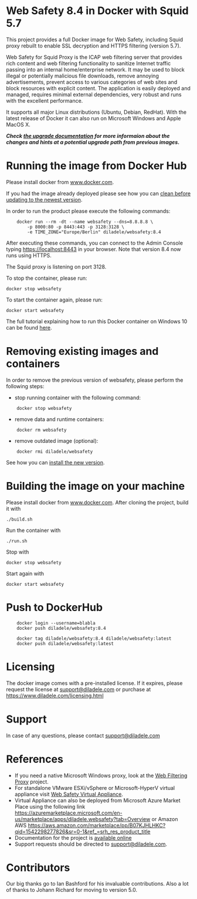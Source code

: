 Web Safety 8.4 in Docker with Squid 5.7
=======================================

This project provides a full Docker image for Web Safety, including Squid proxy rebuilt to enable SSL decryption and HTTPS filtering (version 5.7).

Web Safety for Squid Proxy is the ICAP web filtering server that provides rich content and web filtering functionality to sanitize Internet traffic passing into an internal home/enterprise network. It may be used to block illegal or potentially malicious file downloads, remove annoying advertisements, prevent access to various categories of web sites and block resources with explicit content. The application is easily deployed and managed, requires minimal external dependencies, very robust and runs with the excellent performance. 

It supports all major Linux distributions (Ubuntu, Debian, RedHat). With the latest release of Docker it can also run on Microsoft Windows and Apple MacOS X.

***Check [the upgrade documentation](https://docs.diladele.com/administrator_guide_stable/upgrade/index.html) for more informaion about the changes and hints at a potential upgrade path from previous images.***

# Running the image from Docker Hub

Please install docker from www.docker.com.

If you had the image already deployed please see how you can [clean before updating to the newest version](#removing-existing-images-and-containers).

In order to run the product please execute the following commands:
```
    docker run --rm -dt --name websafety --dns=8.8.8.8 \
        -p 8000:80 -p 8443:443 -p 3128:3128 \
        -e TIME_ZONE="Europe/Berlin" diladele/websafety:8.4
```
After executing these commands, you can connect to the Admin Console typing [https://localhost:8443](https://localhost:8443) in your browser. Note that version 8.4 now runs using HTTPS.

The Squid proxy is listening on port 3128. 

To stop the container, please run:

    docker stop websafety

To start the container again, please run:

    docker start websafety

The full tutorial explaining how to run this Docker container on Windows 10 can be found [here](https://docs.diladele.com/docker/docker_windows_10/index.html).

# Removing existing images and containers

In order to remove the previous version of websafety, please perform the following steps:
  * stop running container with the following command:
```
    docker stop websafety
```

  * remove data and runtime containers:
```
    docker rm websafety 
```

  * remove outdated image (optional):
```
    docker rmi diladele/websafety
```
See how you can [install the new version](#running-the-image-from-docker-hub).

# Building the image on your machine

Please install docker from www.docker.com. After cloning the project, build it with

    ./build.sh

Run the container with

    ./run.sh

Stop with

    docker stop websafety

Start again with

    docker start websafety

# Push to DockerHub

```
    docker login --username=blabla
    docker push diladele/websafety:8.4
    
    docker tag diladele/websafety:8.4 diladele/websafety:latest
    docker push diladele/websafety:latest
```

# Licensing

The docker image comes with a pre-installed license. If it expires, please request the license at support@diladele.com or purchase at https://www.diladele.com/licensing.html

# Support

In case of any questions, please contact support@diladele.com

# References

* If you need a native Microsoft Windows proxy, look at the [Web Filtering Proxy](https://webproxy.diladele.com/) project.
* For standalone VMware ESXi/vSphere or Microsoft-HyperV virtual appliance visit [Web Safety Virtual Appliance](https://www.diladele.com/download.html).
* Virtual Appliance can also be deployed from Microsoft Azure Market Place using the following link https://azuremarketplace.microsoft.com/en-us/marketplace/apps/diladele.websafety?tab=Overview or Amazon AWS https://aws.amazon.com/marketplace/pp/B07KJHLHKC?qid=1542298277826&sr=0-1&ref_=srh_res_product_title
* Documentation for the project is [available online](https://docs.diladele.com)
* Support requests should be directed to support@diladele.com.

# Contributors

Our big thanks go to Ian Bashford for his invaluable contributions. Also a lot of thanks to Johann Richard for moving to version 5.0.
